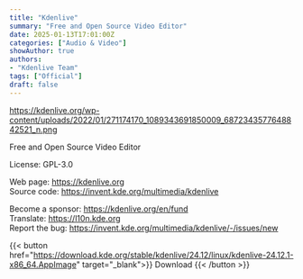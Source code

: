 ```yaml
---
title: "Kdenlive"
summary: "Free and Open Source Video Editor"
date: 2025-01-13T17:01:00Z
categories: ["Audio & Video"]
showAuthor: true
authors:
- "Kdenlive Team"
tags: ["Official"]
draft: false
---
```


https://kdenlive.org/wp-content/uploads/2022/01/271174170_1089343691850009_6872343577648842521_n.png

Free and Open Source Video Editor

License: GPL-3.0

Web page: <https://kdenlive.org>  
Source code: <https://invent.kde.org/multimedia/kdenlive>

Become a sponsor: <https://kdenlive.org/en/fund>  
Translate: <https://l10n.kde.org>  
Report the bug: <https://invent.kde.org/multimedia/kdenlive/-/issues/new>  

{{< button href="https://download.kde.org/stable/kdenlive/24.12/linux/kdenlive-24.12.1-x86_64.AppImage" target="_blank">}}
Download
{{< /button >}}